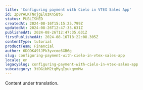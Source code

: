 ```yaml
---
title: 'Configuring payment with Cielo in VTEX Sales App'
id: 2p8rALKTNojgEl8zKn5BtG
status: PUBLISHED
createdAt: 2024-08-16T15:15:25.799Z
updatedAt: 2024-08-26T12:47:35.631Z
publishedAt: 2024-08-26T12:47:35.631Z
firstPublishedAt: 2024-08-16T18:22:08.305Z
contentType: tutorial
productTeam: Financial
author: 6DODK49lJPk3yvcoe6GB6g
slug: configuring-payment-with-cielo-in-vtex-sales-app
locale: en
legacySlug: configuring-payment-with-cielo-in-vtex-sales-app
subcategory: 3tDGibM2tqMyqIyukqmmMw
---
```


<div class="alert alert-warning" role="alert">Content under translation. </div>
